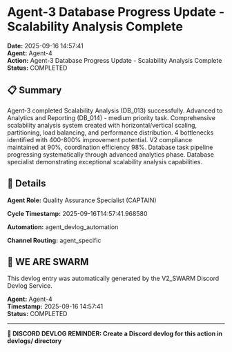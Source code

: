 # Agent-3 Database Progress Update - Scalability Analysis Complete

**Date:** 2025-09-16 14:57:41  
**Agent:** Agent-4  
**Action:** Agent-3 Database Progress Update - Scalability Analysis Complete  
**Status:** COMPLETED

## 📋 Summary

Agent-3 completed Scalability Analysis (DB_013) successfully. Advanced to Analytics and Reporting (DB_014) - medium priority task. Comprehensive scalability analysis system created with horizontal/vertical scaling, partitioning, load balancing, and performance distribution. 4 bottlenecks identified with 400-800% improvement potential. V2 compliance maintained at 90%, coordination efficiency 98%. Database task pipeline progressing systematically through advanced analytics phase. Database specialist demonstrating exceptional scalability analysis capabilities.

## 🎯 Details

**Agent Role:** Quality Assurance Specialist (CAPTAIN)

**Cycle Timestamp:** 2025-09-16T14:57:41.968580

**Automation:** agent_devlog_automation

**Channel Routing:** agent_specific

## 🐝 WE ARE SWARM

This devlog entry was automatically generated by the V2_SWARM Discord Devlog Service.

**Agent:** Agent-4  
**Timestamp:** 2025-09-16 14:57:41  
**Status:** COMPLETED

---

**📝 DISCORD DEVLOG REMINDER: Create a Discord devlog for this action in devlogs/ directory**
